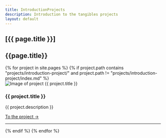 ```yaml
---
title: IntroductionProjects
description: Introduction to the tangibles projects
layout: default
---
```

<!-- Pages subtitle -->
<h2 class="absolute top-8 right-4">[{{ page.title }}]</h2>

<!-- Section -->
<section id="projets">
  <h2>{{page.title}}</h2>
  {% for project in site.pages %}
    {% if project.path contains "projects/introduction-project/" and project.path != "projects/introduction-project/index.md" %}
      <div class="carte-projet">
        <div class="image-zone">
          <img src="{{ project.image | prepend: project.url | replace: 'index.html', '' }}" alt="Image of project {{ project.title }}">
        </div>
        <div class="titre-zone">
          <h3>{{ project.title }}</h3>
        </div>
        <div class="description-zone">
          <p>{{ project.description }}</p>
          <a href="{{ project.url }}" class="btn-projet">To the project →</a>
        </div>
      </div>
      <hr class="separateur">
    {% endif %}
  {% endfor %}
</section>